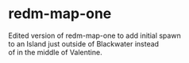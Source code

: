 # redm-map-one
Edited version of redm-map-one to add initial spawn  
to an Island just outside of Blackwater instead  
of in the middle of Valentine.
